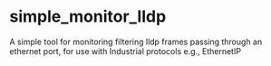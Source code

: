 # simple_monitor_lldp

A simple tool for monitoring filtering lldp frames passing through an ethernet port, for use with Industrial protocols e.g., EthernetIP
